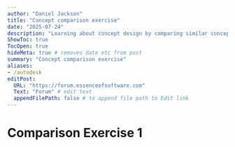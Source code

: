 ```yaml
---
author: "Daniel Jackson"
title: "Concept comparison exercise"
date: "2025-07-24"
description: "Learning about concept design by comparing similar concepts"
ShowToc: true
TocOpen: true
hideMeta: true # removes date etc from post
summary: "Concept comparison exercise"
aliases:
- /autodesk
editPost:
  URL: "https://forum.essenceofsoftware.com"
  Text: "Forum" # edit text
  appendFilePath: false # to append file path to Edit link
---
```


# Comparison Exercise 1
